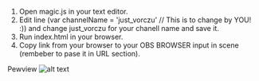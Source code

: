 1. Open magic.js in your text editor.
2. Edit line (var channelName = 'just_vorczu'  // This is to change by YOU! :)) and change just_vorczu for your chanell name and save it.
2. Run index.html in your browser.
3. Copy link from your browser to your OBS BROWSER input in scene (rembeber to pase it in URL section).

Pewview
![alt text](https://twitter.com/VorczuDev/status/1555538210557665282/photo/1)

